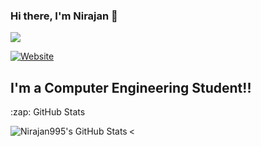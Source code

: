 ### Hi there, I'm Nirajan 👋

![](https://komarev.com/ghpvc/?username=Nirajan995)

[![Website](https://img.shields.io/website?label=nirajankunwor&style=for-the-badge&url=https%3A%2F%2Fnirajankunwor.com.np)](https://nirajankunwor.com.np)

## I'm a Computer Engineering Student!!

  <summary>:zap: GitHub Stats</summary>

<<img align="left" alt="Nirajan995's GitHub Stats" src="https://github-readme-stats.vercel.app/api?username=Nirajan995&count_private=true&show_icons=true&hide_border=true&theme=dracula" />

